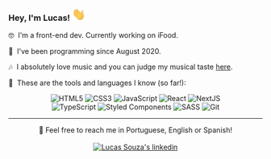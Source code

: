 ### Hey, I'm Lucas! <img src="https://raw.githubusercontent.com/lucasspra/lucasspra/main/Hi.gif" alt="Waving hand gif" title="Hi!" width="27" height="26" />


🤓 <span>&nbsp;</span>I'm a front-end dev. Currently working on iFood.

📅 <span>&nbsp;</span>I've been programming since August 2020.

🎶 <span>&nbsp;</span>I absolutely love music and you can judge my musical taste <a href="https://www.last.fm/user/lucas-p">here</a>.

🧰 <span>&nbsp;</span>These are the tools and languages I know (so far!):
 
<div align="center">
 <img src="https://img.shields.io/badge/HTML5-%23E34F26.svg?style=flat&logo=html5&?&logoColor=white" alt="HTML5" />
 <img src="https://img.shields.io/badge/CSS3-%231572B6.svg?style=flat&logo=css3&logoColor=white" alt="CSS3" />
 <img src="https://img.shields.io/badge/JavaScript-F7DF1E?style=flat&logo=javascript&logoColor=black" alt="JavaScript" />
 <img src="https://img.shields.io/badge/React-%2320232a.svg?style=flat&logo=react&logoColor=%2361DAFB" alt="React" />
 <img src="https://img.shields.io/badge/NextJs-black?style=flat&logo=next.js&logoColor=white" alt="NextJS" />
 <br>
 <img src="https://img.shields.io/badge/TypeScript-%23007ACC.svg?style=flat&logo=typescript&logoColor=white" alt="TypeScript" />
 <img src="https://img.shields.io/badge/Styled--Components-DB7093?style=flat&logo=styled-components&logoColor=white" alt="Styled Components" />
 <img src="https://img.shields.io/badge/SASS-hotpink.svg?style=flat&logo=SASS&logoColor=white" alt="SASS" />
 <img src="https://img.shields.io/badge/Git-%23F05033.svg?style=flat&logo=git&logoColor=white" alt="Git" />
</div>

<hr>

<div align="center">
  💌 Feel free to reach me in Portuguese, English or Spanish!
</div>
<br>
<div align="center">
  <a href="https://www.linkedin.com/in/lucasspra">
  <img src="https://img.shields.io/badge/linkedin-%230077B5.svg?style=social&logo=linkedin" alt="Lucas Souza's linkedin" title="My linkedin" />
  </a>
</div>
